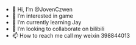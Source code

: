 - 👋 Hi, I’m @JovenCzwen
- 👀 I’m interested in game
- 🌱 I’m currently learning Jay
- 💞️ I’m looking to collaborate on bilibili
- 📫 How to reach me call my weixin 398844013

<!---
JovenCzwen/JovenCzwen is a ✨ special ✨ repository because its `README.md` (this file) appears on your GitHub profile.
You can click the Preview link to take a look at your changes.
--->
